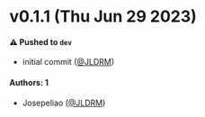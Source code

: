 # v0.1.1 (Thu Jun 29 2023)

#### ⚠️ Pushed to `dev`

- initial commit ([@JLDRM](https://github.com/JLDRM))

#### Authors: 1

- Josepeliao ([@JLDRM](https://github.com/JLDRM))
